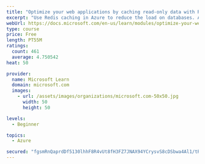 ```yaml
---
title: "Optimize your web applications by caching read-only data with Redis"
excerpt: "Use Redis caching in Azure to reduce the load on databases. Apply different caching architectures to support larger loads in distributed and high-volume environments."
webUrl: https://docs.microsoft.com/en-us/learn/modules/optimize-your-web-apps-with-redis/
type: course
price: Free
length: PT55M
ratings:
  count: 461
  average: 4.750542
heat: 50

provider:
  name: Microsoft Learn
  domain: microsoft.com
  images:
    - url: /assets/images/organizations/microsoft.com-50x50.jpg
      width: 50
      height: 50

levels:
  - Beginner

topics:
  - Azure

secured: "fgsmRnQaprdDf5130lhhF8R4vUt8fH3FZ7JNAX94YCrysvS8cDSbwa4Al1/tRq/OwJx+vPQ2lLfxmgXfCsbPRz9ph69lWY16yuzDnA3b1XUrgV067Rq/DJ3mMojB09WEDfICWzp3YasHH0SfFKLUweN01YXV2G/fJL3Zeex93ZFFHzPOJbgfUHPdETe2ypTTnz17wwdIqXIprtv/QjfH1Jm2+1bDAQPauiEaclhHoNTNtTkzrxQK8zaAyZ0RMKwsWWmHfjXpcX99w19lk6eOKMuOJnhf+mp3ezbU3/+SEDuYWIL7m0MO7WWiVR/j3qgeIoyylJHyKjBsyYUN53P+bLngGMa/kFMMIQ/QhFwFo89YP0hok5+CiDjH+b8HG5o72Wbci383X92hK4iplRppugqqWEhRzR/Q9+W7IT7vNpQ=;bC7aWeFFEGPbqR7D4LUTvg=="
---
```


